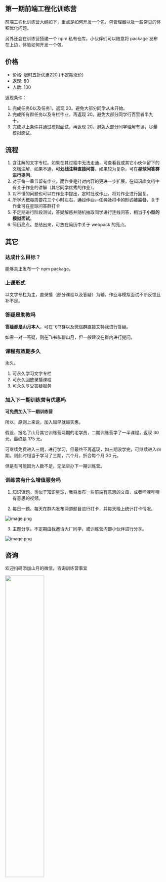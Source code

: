 ## 第一期前端工程化训练营

前端工程化训练营大纲如下，重点是如何开发一个包，包管理器以及一些常见的体积优化问题。

另外还会在训练营搭建一个 npm 私有仓库，小伙伴们可以随意将 package 发布在上边，体验如何开发一个包。

## 价格

<!-- ![](https://static.shanyue.tech/images/23-01-28/train-webpack-2.78619f.webp) -->

+ 价格: 限时五折优惠220 (不定期涨价)
+ 返现: 80
+ 人数: 100

返现条件：

1. 完成任务0以及任务1，返现 20。避免大部分同学从未开始。
1. 完成所有群任务以及专栏作业，再返现 20。避免大部分同学行百里者半九十。
1. 完成以上条件并通过模拟面试，再返现 20。避免大部分同学理解有误，尽量模拟面试。

## 流程

1. 含注解的文字专栏。如果在其过程中无法走通，可查看我或其它小伙伴留下的文档注解，如果不通，**可划线注释直接问答**。如果较为复杂，可在**星球问答群进行提问**。
2. 对于每一章节留有作业，而作业是针对内容的更进一步扩展，在知识库文档中有关于作业的讲解（其它同学优秀的作业）。
3. 对不懂的问题也可以在作业中提出，定时批改作业，将对作业进行回复。
4. 所学大概每周要花三个小时左右，~~通过作业、任务及打卡的形式被监督~~，关于作业可在星球问答群打卡
5. 不定期进行阶段测试，答疑解惑并随机抽取同学进行连线问答，相当于**小型的模拟面试**。
6. 简历亮点。总结出来，可放在简历中关于 webpack 的亮点。

## 其它

### 达成什么目标？

能够真正发布一个 npm package。

### 上课形式

以文字专栏为主，直录播（部分课程以及答疑）为辅，作业与模拟面试不断反馈且补不足。

### 答疑是助教吗

**答疑都是山月本人**，可在飞书群以及微信群直接艾特我进行答疑。

如需一对一答疑，则在飞书私聊山月，但一般建议在群内进行提问。

### 课程有效期多久

永久。

1. 可永久学习文字专栏
2. 可永久回放录播课程
3. 可永久享受答疑服务

### 加入下一期训练营有优惠吗

**可免费加入下一期训练营**

所以，原则上来说，加入越早就越实惠。

假设，报名了山月其它训练营两期的老学员，二期训练营学了一半课程，返现 30元，最终是 175 元。

可继续免费进入三期，进行学习，但最终不再返现，如三期没学完，可继续进入四期。则此时相当于学习了三期，六个月，折合每个月 30 元。

但是有可能因为人数不足，无法举办下一期训练营。

### 训练营有什么增值服务吗

1. 知识话题。类似于知识星球，我将发布一些前端有意思的文章，或者哔哩哔哩有意思的视频。

2. 每日一题。每天在群内发布两道题目进行打卡，并每天晚上统计打卡情况。

![image.png](https://p1-juejin.byteimg.com/tos-cn-i-k3u1fbpfcp/a1b6978d0c5d4b9997a6538790f70364~tplv-k3u1fbpfcp-watermark.image?)

3. 主题分享。不定期由我邀请大厂同学，或训练营内部小伙伴进行分享。

![image.png](https://p9-juejin.byteimg.com/tos-cn-i-k3u1fbpfcp/d5e82f5aef654a40bd03f37899175dac~tplv-k3u1fbpfcp-watermark.image?)

## 咨询

欢迎扫码添加山月的微信，咨询训练营事宜

<img src="https://static.shanyue.tech/images/22-08-31/clipboard-8887.f0e108.webp" width="50%"></img>
